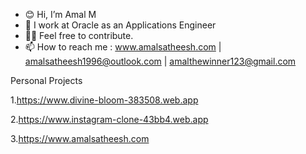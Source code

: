 - 😊 Hi, I’m  Amal M
- 🏢 I work at Oracle as an Applications Engineer
- 💁‍♂️ Feel free to contribute.
- 📫 How to reach me :  www.amalsatheesh.com | amalsatheesh1996@outlook.com | amalthewinner123@gmail.com 

Personal Projects 

1.https://www.divine-bloom-383508.web.app

2.https://www.instagram-clone-43bb4.web.app

3.https://www.amalsatheesh.com


<!---
amalsatheesh1729/amalsatheesh1729 is a ✨ special ✨ repository because its `README.md` (this file) appears on your GitHub profile.
You can click the Preview link to take a look at your changes.
--->
